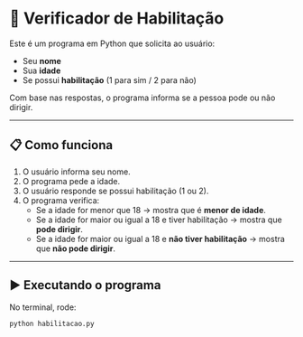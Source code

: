 # 🚗 Verificador de Habilitação

Este é um programa em Python que solicita ao usuário:
- Seu **nome**
- Sua **idade**
- Se possui **habilitação** (1 para sim / 2 para não)

Com base nas respostas, o programa informa se a pessoa pode ou não dirigir.

---

## 📋 Como funciona

1. O usuário informa seu nome.
2. O programa pede a idade.
3. O usuário responde se possui habilitação (1 ou 2).
4. O programa verifica:
   - Se a idade for menor que 18 → mostra que é **menor de idade**.
   - Se a idade for maior ou igual a 18 e tiver habilitação → mostra que **pode dirigir**.
   - Se a idade for maior ou igual a 18 e **não tiver habilitação** → mostra que **não pode dirigir**.

---

## ▶️ Executando o programa

No terminal, rode:

```bash
python habilitacao.py
